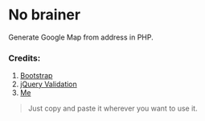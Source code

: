 # No brainer
Generate Google Map from address in PHP.

### Credits:
1. [Bootstrap](http://getbootstrap.com)
2. [jQuery Validation](http://jqueryvalidation.org)
3. [Me](http://harishkotra.me)

> Just copy and paste it wherever you want to use it.
